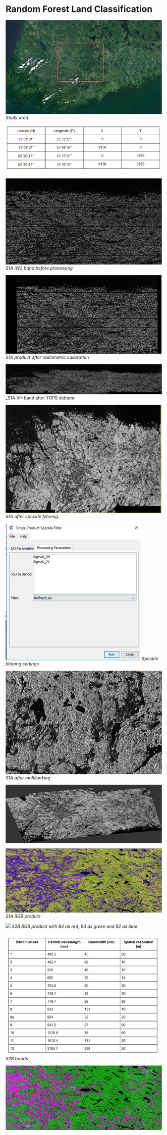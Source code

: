 # Random Forest Land Classification


![](Random-Forest-Images/study-area.png) 
_Study area_

![](Random-Forest-Images/latlong.png)   

![](Random-Forest-Images/S1AIW2imageVH.png)    
_S1A IW2 band before processing_


![](Random-Forest-Images/S1ACalibrated.png)   
_S1A product after radiometric calibration_

![](Random-Forest-Images/after-deburst-vh.jpg)  
_S1A VH band after TOPS deburst

![](Random-Forest-Images/s1aspecklefiltered.png)
_S1A after speckle filtering_

![](Random-Forest-Images/refined-lee-speckle-basic.png)
_Speckle filtering settings_

![](Random-Forest-Images/multilooked-vh.jpg)
_S1A after multilooking_

![](Random-Forest-Images/subset-terrain-corrected.png)

![](Random-Forest-Images/s1rgb.png)
_S1A RGB product_

![](Random-Forest-Images/s2rgb.png.png)
_S2B RGB product with B4 as red, B3 as green and B2 as blue_

![](Random-Forest-Images/s2b-bands.jpg)
_S2B bands_

![](Random-Forest-Images/s1s2mix.png)
